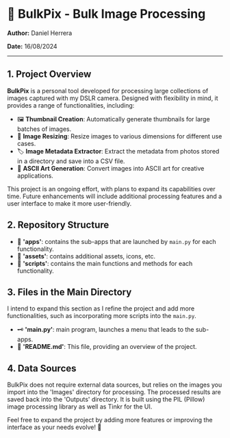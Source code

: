 # 📸 BulkPix - Bulk Image Processing

**Author:** Daniel Herrera

**Date:** 16/08/2024

---

## 1. Project Overview

**BulkPix** is a personal tool developed for processing large collections of images captured with my DSLR camera. Designed with flexibility in mind, it provides a range of functionalities, including:

- 🖼️ **Thumbnail Creation**: Automatically generate thumbnails for large batches of images.
- 📏 **Image Resizing**: Resize images to various dimensions for different use cases.
- 🏷️ **Image Metadata Extractor**: Extract the metadata from photos stored in a directory and save into a CSV file.
- 🎨 **ASCII Art Generation**: Convert images into ASCII art for creative applications.

This project is an ongoing effort, with plans to expand its capabilities over time. Future enhancements will include additional processing features and a user interface to make it more user-friendly.

## 2. Repository Structure

- 📁 **'apps'**: contains the sub-apps that are launched by `main.py` for each functionality.
- 📁 **'assets'**: contains additional assets, icons, etc.
- 📁 **'scripts'**: contains the main functions and methods for each functionality.

## 3. Files in the Main Directory

I intend to expand this section as I refine the project and add more functionalities, such as incorporating more scripts into the `main.py`.
- 🗝️ **'main.py'**: main program, launches a menu that leads to the sub-apps.
- 📄 **'README.md'**: This file, providing an overview of the project.

## 4. Data Sources

BulkPix does not require external data sources, but relies on the images you import into the 'Images' directory for processing. The processed results are saved back into the 'Outputs' directory. It is built using the PIL (Pillow) image processing library as well as Tinkr for the UI.

Feel free to expand the project by adding more features or improving the interface as your needs evolve! 🚀
